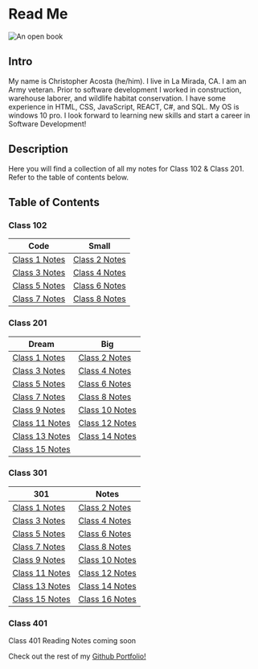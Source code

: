 # Read Me

![An open book](https://encrypted-tbn0.gstatic.com/images?q=tbn:ANd9GcT9kC8CZPVe4vx-3W7NiBrrgYtYqjegRyy99Q&usqp=CAU)

## Intro

My name is Christopher Acosta (he/him). I live in La Mirada, CA. I am an Army veteran. Prior to software development I worked in construction, warehouse laborer, and wildlife habitat conservation. I have some experience in HTML, CSS, JavaScript, REACT, C#, and SQL. My OS is windows 10 pro. I look forward to learning new skills and start a career in Software Development!

## Description

Here you will find a collection of all my notes for Class 102 & Class 201. Refer to the table of contents below.

## Table of Contents

### Class 102

|     Code     |    Small     |
|--------------|--------------|
| [Class 1 Notes](https://cacosta12345.github.io/reading-notes/class102notes/read-class01) | [Class 2 Notes](https://cacosta12345.github.io/reading-notes/class102notes/read-class02) |
| [Class 3 Notes](https://cacosta12345.github.io/reading-notes/class102notes/read-class03) | [Class 4 Notes](https://cacosta12345.github.io/reading-notes/class102notes/read-class04) |
| [Class 5 Notes](https://cacosta12345.github.io/reading-notes/class102notes/read-class05) | [Class 6 Notes](https://cacosta12345.github.io/reading-notes/class102notes/read-class05) |
| [Class 7 Notes](https://cacosta12345.github.io/reading-notes/class102notes/read-class07) | [Class 8 Notes](https://cacosta12345.github.io/reading-notes/class102notes/read-class08) |

### Class 201

| Dream | Big   |
|-------|-------|
| [Class 1 Notes](https://cacosta12345.github.io/reading-notes/class201notes/read-class01) | [Class 2 Notes](https://cacosta12345.github.io/reading-notes/class201notes/read-class02) |
| [Class 3 Notes](https://cacosta12345.github.io/reading-notes/class201notes/read-class03) | [Class 4 Notes](https://cacosta12345.github.io/reading-notes/class201notes/read-class04) |
| [Class 5 Notes](https://cacosta12345.github.io/reading-notes/class201notes/read-class05) | [Class 6 Notes](https://cacosta12345.github.io/reading-notes/class201notes/read-class06) |
| [Class 7 Notes](https://cacosta12345.github.io/reading-notes/class201notes/read-class07) | [Class 8 Notes](https://cacosta12345.github.io/reading-notes/class201notes/read-class08)|
| [Class 9 Notes](https://cacosta12345.github.io/reading-notes/class201notes/read-class09) | [Class 10 Notes](https://cacosta12345.github.io/reading-notes/class201notes/read-class10)|
| [Class 11 Notes](https://cacosta12345.github.io/reading-notes/class201notes/read-class11) | [Class 12 Notes](https://cacosta12345.github.io/reading-notes/class201notes/read-class12) |
| [Class 13 Notes](https://cacosta12345.github.io/reading-notes/class201notes/read-class13) | [Class 14 Notes](https://cacosta12345.github.io/reading-notes/class201notes/read-class14) |
| [Class 15 Notes](https://cacosta12345.github.io/reading-notes/class201notes/read-class15) |  

### Class 301

| 301 |  Notes  |
|-------|-------|
| [Class 1 Notes](https://cacosta12345.github.io/reading-notes/class301notes/read-class01) | [Class 2 Notes](https://cacosta12345.github.io/reading-notes/class301notes/read-class02) |
| [Class 3 Notes](https://cacosta12345.github.io/reading-notes/class301notes/read-class03) | [Class 4 Notes](https://cacosta12345.github.io/reading-notes/class301notes/read-class04) |
| [Class 5 Notes](https://cacosta12345.github.io/reading-notes/class301notes/read-class05) | [Class 6 Notes](https://cacosta12345.github.io/reading-notes/class301notes/read-class06) |
| [Class 7 Notes](https://cacosta12345.github.io/reading-notes/class301notes/read-class07) | [Class 8 Notes](https://cacosta12345.github.io/reading-notes/class301notes/read-class08)|
| [Class 9 Notes](https://cacosta12345.github.io/reading-notes/class301notes/read-class09) | [Class 10 Notes](https://cacosta12345.github.io/reading-notes/class301notes/read-class10)|
| [Class 11 Notes](https://cacosta12345.github.io/reading-notes/class301notes/read-class11) | [Class 12 Notes](https://cacosta12345.github.io/reading-notes/class301notes/read-class12) |
| [Class 13 Notes](https://cacosta12345.github.io/reading-notes/class301notes/read-class13) | [Class 14 Notes](https://cacosta12345.github.io/reading-notes/class301notes/read-class14) |
| [Class 15 Notes](https://cacosta12345.github.io/reading-notes/class301notes/read-class15) | [Class 16 Notes](https://cacosta12345.github.io/reading-notes/class301notes/read-class16)

### Class 401

Class 401 Reading Notes coming soon

Check out the rest of my [Github Portfolio!](https://github.com/cacosta12345)
